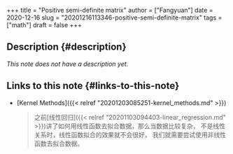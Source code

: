 +++
title = "Positive semi-definite matrix"
author = ["Fangyuan"]
date = 2020-12-16
slug = "20201216113346-positive-semi-definite-matrix"
tags = ["math"]
draft = false
+++

## Description {#description}

_This note does not have a description yet._


## Links to this note {#links-to-this-note}

-   [Kernel Methods]({{< relref "20201203085251-kernel_methods.md" >}})

    >   之前[线性回归]({{< relref "20201103094403-linear_regression.md" >}})讲了如何用线性函数去拟合数据，那么当数据比较复杂，
    > 不是线性关系时，线性函数拟合的效果就不会很好，
    > 我们就需要尝试使用非线性函数去拟合数据。
